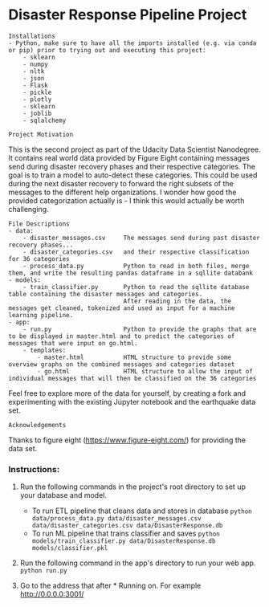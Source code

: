 # Disaster Response Pipeline Project

    Installations
	- Python, make sure to have all the imports installed (e.g. via conda or pip) prior to trying out and executing this project:
		- sklearn
		- numpy
		- nltk
		- json
		- Flask
		- pickle
		- plotly
		- sklearn
		- joblib
		- sqlalchemy
		
    Project Motivation
This is the second project as part of the Udacity Data Scientist Nanodegree.
It contains real world data provided by Figure Eight containing messages send during disaster recovery phases and their respective categories.
The goal is to train a model to auto-detect these categories.
This could be used during the next disaster recovery to forward the right subsets of the messages to the different help organizations.
I wonder how good the provided categorization actually is - I think this would actually be worth challenging.

    File Descriptions
	- data:
		- disaster_messages.csv		The messages send during past disaster recovery phases...
		- disaster_categories.csv	and their respective classification for 36 categories
		- process_data.py			Python to read in both files, merge them, and write the resulting pandas dataframe in a sqllite databank
	- models:
		- train_classifier.py		Python to read the sqllite database table containing the disaster messages and categories.
									After reading in the data, the messages get cleaned, tokenized and used as input for a machine learning pipeline.
	- app:
		- run.py					Python to provide the graphs that are to be displayed in master.html and to predict the categories of messages that were input on go.html.
		- templates: 		
			- master.html			HTML structure to provide some overview graphs on the combined messages and categories dataset
			- go.html				HTML structure to allow the input of individual messages that will then be classified on the 36 categories

Feel free to explore more of the data for yourself, by creating a fork and experimenting with the existing Jupyter notebook and the earthquake data set.

    Acknowledgements
Thanks to figure eight (https://www.figure-eight.com/) for providing the data set.
			
### Instructions:
1. Run the following commands in the project's root directory to set up your database and model.
    - To run ETL pipeline that cleans data and stores in database
        `python data/process_data.py data/disaster_messages.csv data/disaster_categories.csv data/DisasterResponse.db`
    - To run ML pipeline that trains classifier and saves
        `python models/train_classifier.py data/DisasterResponse.db models/classifier.pkl`

2. Run the following command in the app's directory to run your web app.
    `python run.py`

3. Go to the address that after * Running on. For example http://0.0.0.0:3001/
